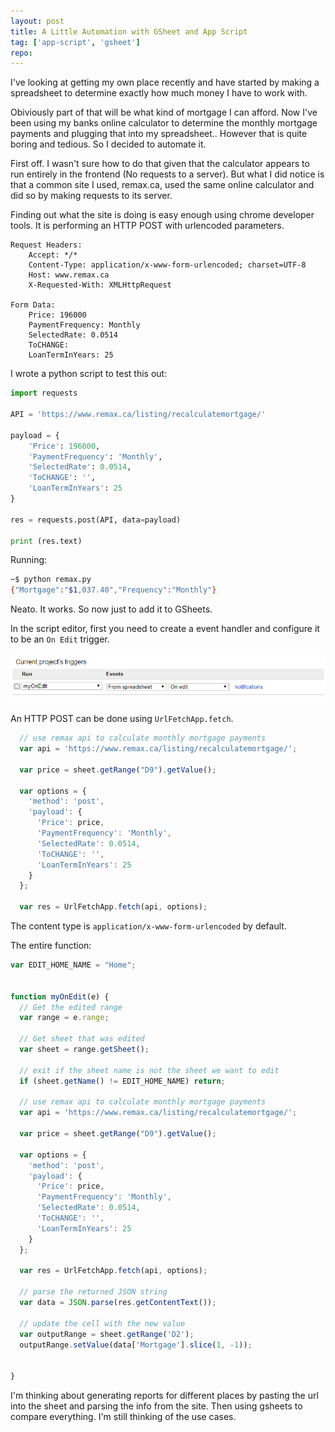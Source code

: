 ```yaml
---
layout: post
title: A Little Automation with GSheet and App Script
tag: ['app-script', 'gsheet']
repo: 
---
```


I've looking at getting my own place recently and have started by making a spreadsheet to determine exactly how much money I have to work with.

Obiviously part of that will be what kind of mortgage I can afford. Now I've been using my banks online calculator to determine the monthly mortgage payments and plugging that into my spreadsheet.. However that is quite boring and tedious. So I decided to automate it.

First off. I wasn't sure how to do that given that the calculator appears to run entirely in the frontend (No requests to a server). But what I did notice is that a common site I used, remax.ca, used the same online calculator and did so by making requests to its server.

Finding out what the site is doing is easy enough using chrome developer tools. It is performing an HTTP POST with urlencoded parameters.

```
Request Headers:
    Accept: */*
    Content-Type: application/x-www-form-urlencoded; charset=UTF-8
    Host: www.remax.ca
    X-Requested-With: XMLHttpRequest

Form Data:
    Price: 196000
    PaymentFrequency: Monthly
    SelectedRate: 0.0514
    ToCHANGE: 
    LoanTermInYears: 25
```

I wrote a python script to test this out:

```python
import requests

API = 'https://www.remax.ca/listing/recalculatemortgage/'

payload = {
    'Price': 196000,
    'PaymentFrequency': 'Monthly',
    'SelectedRate': 0.0514,
    'ToCHANGE': '',
    'LoanTermInYears': 25
}

res = requests.post(API, data=payload)

print (res.text)
```

Running:
```bash
~$ python remax.py
{"Mortgage":"$1,037.40","Frequency":"Monthly"}
```

Neato. It works. So now just to add it to GSheets.

In the script editor, first you need to create a event handler and configure it to be an `On Edit` trigger.

![Image not found!](/assets/2018/04/05/trigger.png)

An HTTP POST can be done using `UrlFetchApp.fetch`.

```javascript
  // use remax api to calculate monthly mortgage payments
  var api = 'https://www.remax.ca/listing/recalculatemortgage/';
  
  var price = sheet.getRange("D9").getValue();
  
  var options = {
    'method': 'post',
    'payload': {
      'Price': price,
      'PaymentFrequency': 'Monthly',
      'SelectedRate': 0.0514,
      'ToCHANGE': '',
      'LoanTermInYears': 25
    }
  };

  var res = UrlFetchApp.fetch(api, options);
```

The content type is `application/x-www-form-urlencoded` by default.

The entire function:

```javascript
var EDIT_HOME_NAME = "Home";


function myOnEdit(e) {
  // Get the edited range
  var range = e.range;
  
  // Get sheet that was edited
  var sheet = range.getSheet();
  
  // exit if the sheet name is not the sheet we want to edit
  if (sheet.getName() != EDIT_HOME_NAME) return;
  
  // use remax api to calculate monthly mortgage payments
  var api = 'https://www.remax.ca/listing/recalculatemortgage/';
  
  var price = sheet.getRange("D9").getValue();
  
  var options = {
    'method': 'post',
    'payload': {
      'Price': price,
      'PaymentFrequency': 'Monthly',
      'SelectedRate': 0.0514,
      'ToCHANGE': '',
      'LoanTermInYears': 25
    }
  };

  var res = UrlFetchApp.fetch(api, options);
  
  // parse the returned JSON string
  var data = JSON.parse(res.getContentText());
  
  // update the cell with the new value
  var outputRange = sheet.getRange('D2');
  outputRange.setValue(data['Mortgage'].slice(1, -1));
  

}
```

I'm thinking about generating reports for different places by pasting the url into the sheet and parsing the info from the site. Then using gsheets to compare everything. I'm still thinking of the use cases.
